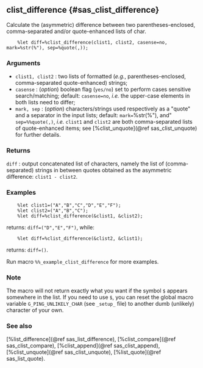 ## clist_difference {#sas_clist_difference}
Calculate the (asymmetric) difference between two parentheses-enclosed, comma-separated and/or 
quote-enhanced lists of char.

~~~sas
	%let diff=%clist_difference(clist1, clist2, casense=no, mark=%str(%"), sep=%quote(,));
~~~

### Arguments
* `clist1, clist2` : two lists of formatted (_e.g._, parentheses-enclosed, comma-separated 
	quote-enhanced) strings;
* `casense` : (_option_) boolean flag (`yes/no`) set to perform cases sensitive search/matching; default:
	`casense=no`, _i.e._ the upper-case elements in both lists need to differ;
* `mark, sep` : (_option_) characters/strings used respectively as a "quote" and a separator in 
	the input lists; default: `mark=`%str(%"), and" `sep=%%quote(,)`, _i.e._ `clist1` and `clist2` 
	are both comma-separated lists of quote-enhanced items; see [%clist_unquote](@ref sas_clist_unquote) 
	for further details.
 
### Returns
`diff` : output concatenated list of characters, namely the list of (comma-separated) strings in between 
	quotes obtained as the asymmetric difference: `clist1 - clist2`.

### Examples

~~~sas
	%let clist1=("A","B","C","D","E","F");
	%let clist2=("A","B","C");
	%let diff=%clist_difference(&clist1, &clist2);
~~~	
returns: `diff=("D","E","F")`, while:

~~~sas
	%let diff=%clist_difference(&clist2, &clist1);
~~~	
returns: `diff=()`.
 
Run macro `%%_example_clist_difference` for more examples.

### Note
The macro will not return exactly what you want if the symbol `$` appears somewhere in the list. If you need to
use `$`, you can reset the global macro variable `G_PING_UNLIKELY_CHAR` (see `_setup_` file) to another dumb 
(unlikely) character of your own.

### See also
[%list_difference](@ref sas_list_difference), [%clist_compare](@ref sas_clist_compare), [%clist_append](@ref sas_clist_append), 
[%clist_unquote](@ref sas_clist_unquote), [%list_quote](@ref sas_list_quote).
